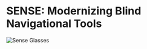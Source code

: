 # SENSE: Modernizing Blind Navigational Tools
![Sense Glasses](https://github.com/logordon/SENSE/blob/master/Project%20Images/DSC06575.JPG)
